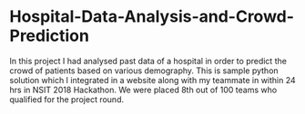 # Hospital-Data-Analysis-and-Crowd-Prediction

In this project I had analysed past data of a hospital in order to predict the crowd of patients based on various demography.
This is sample python solution which I integrated in a website along with my teammate in within  24 hrs in NSIT 2018 Hackathon.
We were placed 8th out of 100 teams who qualified for the project round.

